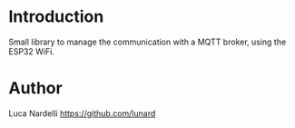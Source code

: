 # Introduction 
Small library to manage the communication with a MQTT broker, using the ESP32 WiFi.

# Author
Luca Nardelli
https://github.com/lunard